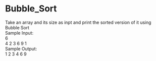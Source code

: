 # Bubble_Sort

Take an array and its size as  inpt and print the sorted version of it using Bubble Sort<br>
Sample Input:<br>
6<br>
4 2 3 6 9 1<br>
Sample Output:<br>
1 2 3 4 6 9

